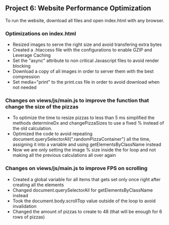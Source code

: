 ## Project 6: Website Performance Optimization

To run the website, download all files and open index.html with any browser.

### Optimizations on index.html

* Resized images to serve the right size and avoid transfering extra bytes
* Created a .htaccess file with the configurations to enable GZIP and Leverage Caching
* Set the "async" attribute to non critical Javascript files to avoid render blocking
* Download a copy of all images in order to server them with the best compression
* Set media="print" to the print.css file in order to avoid download when not needed

### Changes on views/js/main.js to improve the function that change the size of the pizzas

* To optimize the time to resize pizzas to less than 5 ms simplified the methods determineDx and changePizzaSizes to use a fixed % instead of the old calculation.
* Optimized the code to avoid repeating document.querySelectorAll(".randomPizzaContainer") all the time, assigning it into a variable and using getElementsByClassName instead
* Now we are only setting the image % size inside the for loop and not making all the previous calculations all over again

### Changes on views/js/main.js to improve FPS on scrolling

* Created a global variable for all items that gets set only once right after creating all the elements
* Changed document.querySelectorAll for getElementsByClassName instead
* Took the document.body.scrollTop value outside of the loop to avoid invalidation
* Changed the amount of pizzas to create to 48 (that will be enough for 6 rows of pizzas)
